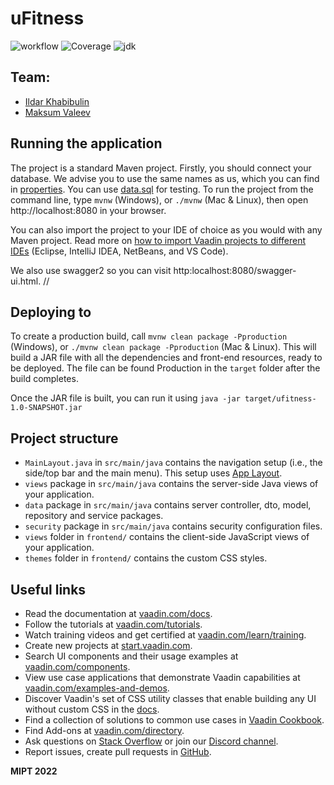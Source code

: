 uFitness
==============================
![workflow](https://github.com/wheelbarrowru/uFitness/actions/workflows/main.yml/badge.svg)
![Coverage](https://img.shields.io/badge/Coverage-72%25-yellowgreen)
![jdk](https://img.shields.io/badge/JDK-11-blue)

## Team:
- [Ildar Khabibulin](https://github.com/wheelbarrowru)
- [Maksum Valeev](https://github.com/mvtValeev)

## Running the application

The project is a standard Maven project. Firstly, you should connect your database. We advise you to use the same names as us,
which you can find in [properties](src/main/resources/application.properties). You can use [data.sql](src/main/resources/data.sql) for testing. To run the project from the command line,
type `mvnw` (Windows), or `./mvnw` (Mac & Linux), then open
http://localhost:8080 in your browser.

You can also import the project to your IDE of choice as you would with any
Maven project. Read more on [how to import Vaadin projects to different 
IDEs](https://vaadin.com/docs/latest/flow/guide/step-by-step/importing) (Eclipse, IntelliJ IDEA, NetBeans, and VS Code).

We also use swagger2 so you can visit http:localhost:8080/swagger-ui.html.
//
## Deploying to 
To create a production build, call `mvnw clean package -Pproduction` (Windows),
or `./mvnw clean package -Pproduction` (Mac & Linux).
This will build a JAR file with all the dependencies and front-end resources,
ready to be deployed. The file can be found Production
in the `target` folder after the build completes.

Once the JAR file is built, you can run it using
`java -jar target/ufitness-1.0-SNAPSHOT.jar`

## Project structure

- `MainLayout.java` in `src/main/java` contains the navigation setup (i.e., the
  side/top bar and the main menu). This setup uses
  [App Layout](https://vaadin.com/components/vaadin-app-layout).
- `views` package in `src/main/java` contains the server-side Java views of your application.
- `data` package in `src/main/java` contains server controller, dto, model, repository and service packages.
- `security` package in `src/main/java` contains security configuration files.
- `views` folder in `frontend/` contains the client-side JavaScript views of your application.
- `themes` folder in `frontend/` contains the custom CSS styles.

## Useful links

- Read the documentation at [vaadin.com/docs](https://vaadin.com/docs).
- Follow the tutorials at [vaadin.com/tutorials](https://vaadin.com/tutorials).
- Watch training videos and get certified at [vaadin.com/learn/training](https://vaadin.com/learn/training).
- Create new projects at [start.vaadin.com](https://start.vaadin.com/).
- Search UI components and their usage examples at [vaadin.com/components](https://vaadin.com/components).
- View use case applications that demonstrate Vaadin capabilities at [vaadin.com/examples-and-demos](https://vaadin.com/examples-and-demos).
- Discover Vaadin's set of CSS utility classes that enable building any UI without custom CSS in the [docs](https://vaadin.com/docs/latest/ds/foundation/utility-classes). 
- Find a collection of solutions to common use cases in [Vaadin Cookbook](https://cookbook.vaadin.com/).
- Find Add-ons at [vaadin.com/directory](https://vaadin.com/directory).
- Ask questions on [Stack Overflow](https://stackoverflow.com/questions/tagged/vaadin) or join our [Discord channel](https://discord.gg/MYFq5RTbBn).
- Report issues, create pull requests in [GitHub](https://github.com/vaadin/platform).

**MIPT 2022**